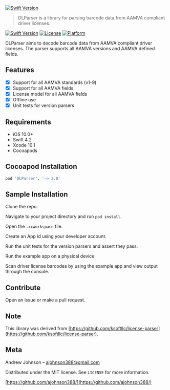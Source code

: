 [![Swift Version][logo-image]][logo-image]

> DLParser is a library for parsing barcode data from AAMVA compliant driver licenses.

[![Swift Version][swift-image]][swift-url]
[![License][license-image]][license-url]
[![Platform][platform-image]][platform-url]

DLParser aims to decode barcode data from AAMVA compliant driver licenses. The parser
supports all AAMVA versions and AAMVA defined fields.

## Features

- [x] Support for all AAMVA standards (v1-9)
- [x] Support for all AAMVA fields
- [x] License model for all AAMVA fields
- [x] Offline use
- [x] Unit tests for version parsers

## Requirements

- iOS 10.0+
- Swift 4.2
- Xcode 10.1
- Cocoapods

## Cocoapod Installation

```ruby
pod 'DLParser', '~> 2.0'
```

## Sample Installation

Clone the repo.

Navigate to your project directory and run `pod install`.

Open the `.xcworkspace` file.

Create an App id using your developer account.

Run the unit tests for the version parsers and assert they pass.

Run the example app on a physical device.

Scan driver license barcodes by using the example app and view output through the console.

## Contribute

Open an issue or make a pull request.

## Note

This library was derived from [https://github.com/ksoftllc/license-parser](https://github.com/ksoftllc/license-parser).

## Meta
Andrew Johnson – ajohnson388@gmail.com

Distributed under the MIT license. See ``LICENSE`` for more information.

[https://github.com/ajohnson388/](https://github.com/ajohnson388/)

[logo-image]:https://github.com/ajohnson388/DLParser-Swift/tree/master/DLParser/images/DLParser-Logo.png
[swift-image]:https://img.shields.io/badge/swift-4.2-orange.svg
[swift-url]: https://swift.org/
[test-coverage-image]:https://img.shields.io/badge/Coverage-80%25-orange.svg
[license-image]: https://img.shields.io/badge/License-MIT-blue.svg
[license-url]: LICENSE
[platform-image]:https://img.shields.io/badge/platform-iOS-green.svg?style=flat
[platform-url]:https://developer.apple.com/
